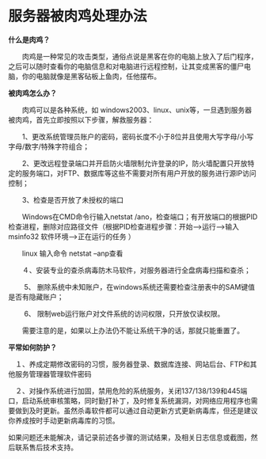 # 服务器被肉鸡处理办法
**什么是肉鸡？**

　　肉鸡是一种常见的攻击类型，通俗点说是黑客在你的电脑上放入了后门程序，之后可以随时查看你的电脑信息和对电脑进行远程控制，让其变成黑客的僵尸电脑，你的电脑就像是黑客砧板上鱼肉，任他摆布。

**被肉鸡怎么办？**

　　肉鸡可以是各种系统，如 windows2003、linux、unix等，一旦遇到服务器被肉鸡，首先立即按照以下步骤，解救服务器：

　　1、更改系统管理员账户的密码，密码长度不小于8位并且使用大写字母/小写字母/数字/特殊字符组合；

　　2、更改远程登录端口并开启防火墙限制允许登录的IP，防火墙配置只开放特定的服务端口，对FTP、数据库等这些不需要对所有用户开放的服务进行源IP访问控制；

　　3、检查是否开放了未授权的端口

　　Windows在CMD命令行输入netstat /ano，检查端口；有开放端口的根据PID检查进程，删除对应路径文件（根据PID检查进程步骤：开始-->运行-->输入msinfo32 软件环境-->正在运行的任务 ）

　　linux 输入命令 netstat –anp查看

　　４、安装专业的查杀病毒防木马软件，对服务器进行全盘病毒扫描和查杀；

　　 5、 删除系统中未知账户，在windows系统还需要检查注册表中的SAM键值是否有隐藏账户；

　　 6、 限制web运行账户对文件系统的访问权限，只开放仅读权限。



　　需要注意的是，如果以上办法仍不能让系统干净的话，那就只能重置了。

**平常如何防护？**

　１、养成定期修改密码的习惯，服务器登录、数据库连接、网站后台、FTP和其他服务管理器管理软件密码

　２、对操作系统进行加固，禁用危险的系统服务，关闭137/138/139和445端口，启动系统审核策略，同时勤打补丁，及时修复系统漏洞，对网络应用程序也需要做到及时更新。虽然杀毒软件都可以通过自动更新方式更新病毒库，但还是建议你养成按时手动更新病毒库的习惯。



如果问题还未能解决，请记录前述各步骤的测试结果，及相关日志信息或截图，然后联系售后技术支持。
